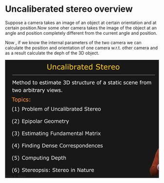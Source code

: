 # Uncaliberated stereo overview

Suppose a camera takes an image of an object at certain orientation and at certain position.Now some oher camera takes the image of the object at an angle and position completely different from the current angle and position. 

Now , if we know the internal parameters of the two camera we can calculate the position and orientation of one camera w.r.t. other camera and as a result calculate the deph of the 3D object.

![uc1](uc1.png)